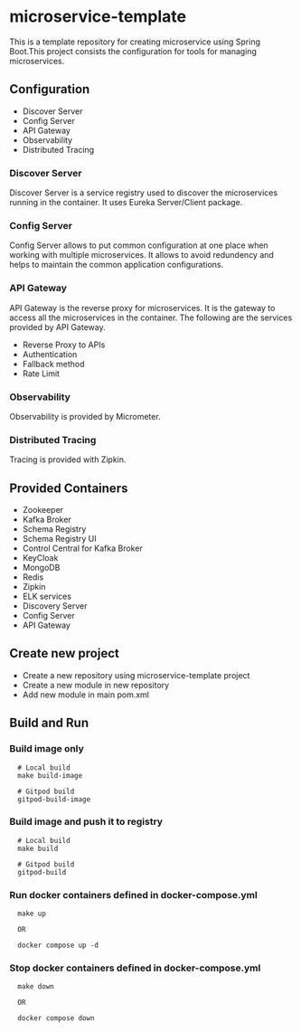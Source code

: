 # microservice-template
This is a template repository for creating microservice using Spring Boot.This project consists the configuration for tools for managing microservices.

## Configuration
- Discover Server
- Config Server
- API Gateway
- Observability
- Distributed Tracing

### Discover Server
Discover Server is a service registry used to discover the microservices running in the container. It uses Eureka Server/Client package.

### Config Server
Config Server allows to put common configuration at one place when working with multiple microservices. It allows to avoid redundency and helps to maintain the common application configurations.

### API Gateway
API Gateway is the reverse proxy for microservices. It is the gateway to access all the microservices in the container. The following are the services provided by API Gateway.
- Reverse Proxy to APIs
- Authentication
- Fallback method
- Rate Limit

### Observability
Observability is provided by Micrometer.

### Distributed Tracing 
Tracing is provided with Zipkin.


## Provided Containers
- Zookeeper
- Kafka Broker
- Schema Registry
- Schema Registry UI
- Control Central for Kafka Broker
- KeyCloak
- MongoDB
- Redis
- Zipkin
- ELK services
- Discovery Server
- Config Server
- API Gateway

## Create new project
- Create a new repository using microservice-template project
- Create a new module in new repository
- Add new module in main pom.xml

## Build and Run

### Build image only
```  
  # Local build
  make build-image
  
  # Gitpod build
  gitpod-build-image
```

### Build image and push it to registry
```  
  # Local build
  make build
  
  # Gitpod build
  gitpod-build
```

### Run docker containers defined in docker-compose.yml
```
  make up

  OR

  docker compose up -d
```

### Stop docker containers defined in docker-compose.yml
```
  make down

  OR

  docker compose down
```

